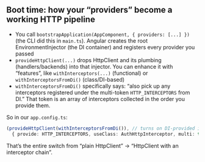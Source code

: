 ## Boot time: how your “providers” become a working HTTP pipeline

- You call `bootstrapApplication(AppComponent, { providers: [...] })` (the CLI did this in `main.ts`). Angular creates the root EnvironmentInjector (the DI container) and registers every provider you passed
- `provideHttpClient(...)` drops HttpClient and its plumbing (handlers/backends) into that injector. You can enhance it with “features”, like `withInterceptors(...)` (functional) or `withInterceptorsFromDi()` (class/DI-based)
- `withInterceptorsFromDi()` specifically says: “also pick up any interceptors registered under the multi-token `HTTP_INTERCEPTORS` from DI.” That token is an array of interceptors collected in the order you provide them.

So in our `app.config.ts`:

```ts
(provideHttpClient(withInterceptorsFromDi()), // turns on DI-provided interceptors
  { provide: HTTP_INTERCEPTORS, useClass: AuthHttpInterceptor, multi: true }); // puts Auth0’s interceptor into that array
```

That’s the entire switch from “plain HttpClient” → “HttpClient with an interceptor chain”.
